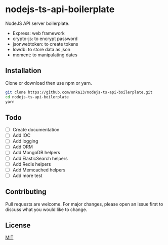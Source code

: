 # nodejs-ts-api-boilerplate

NodeJS API server boilerplate. 

- Express: web framework
- crypto-js: to encrypt password
- jsonwebtoken: to create tokens
- lowdb: to store data as json
- moment: to manipulating dates 

## Installation

Clone or download then use npm or yarn.

```bash
git clone https://github.com/onka13/nodejs-ts-api-boilerplate.git
cd nodejs-ts-api-boilerplate
yarn
```

## Todo

- [ ] Create documentation
- [ ] Add IOC
- [ ] Add logging
- [ ] Add ORM
- [ ] Add MongoDB helpers
- [ ] Add ElasticSearch helpers
- [ ] Add Redis helpers
- [ ] Add Memcached helpers
- [ ] Add more test

## Contributing
Pull requests are welcome. For major changes, please open an issue first to discuss what you would like to change.

## License
[MIT](https://github.com/onka13/nodejs-ts-api-boilerplate/blob/master/LICENSE)